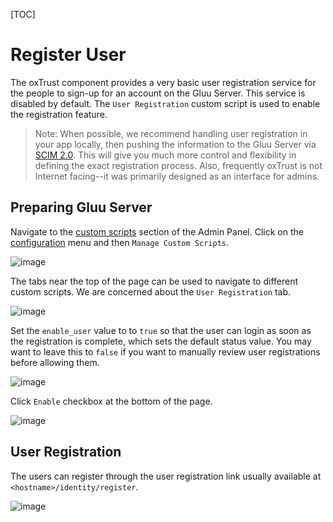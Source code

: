 [TOC]

# Register User
The oxTrust component provides a very basic user registration service for 
the people to sign-up for an account on the Gluu Server. This service is 
disabled by default. The `User Registration` custom script  is used to enable the 
registration feature.

> Note: When possible, we recommend handling user registration in your app locally, then pushing the information to the Gluu Server via [SCIM 2.0](../api/scim-2.0.md). This will give you much more control and flexibility in defining the exact registration process. Also,
frequently oxTrust is not Internet facing--it was primarily designed as an interface for admins.

## Preparing Gluu Server
Navigate to the [custom scripts](../customize/script.md) section of the Admin Panel. Click on the [configuration](../oxtrust/configuration.md) menu and then  `Manage Custom Scripts`.

![image](https://raw.githubusercontent.com/GluuFederation/docs/master/sources/img/2.4/config-manage-script_menu.png)

The tabs near the top of the page can be used to navigate to different custom scripts. We are concerned about 
the `User Registration` tab.

![image](https://raw.githubusercontent.com/GluuFederation/docs/master/sources/img/2.4/config-manage-script_menu1.png)

Set the `enable_user` value to to `true` so that the user can login as soon as 
the registration is complete, which sets the default status value. You may want to leave this to `false` if you 
want to manually review user registrations before allowing them.

![image](https://raw.githubusercontent.com/GluuFederation/docs/master/sources/img/2.4/config-manage-script_enable.png)

Click `Enable` checkbox at the bottom of the page.

![image](https://raw.githubusercontent.com/GluuFederation/docs/master/sources/img/2.4/config-manage-script_check.png)

## User Registration
The users can register through the user registration link usually available at `<hostname>/identity/register`.

![image](https://raw.githubusercontent.com/GluuFederation/docs/master/sources/img/2.4/config-manage-script_register.png)
